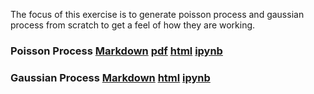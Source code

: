 The focus of this exercise is to generate poisson process and gaussian process from scratch to get a feel of how they are working. 

### Poisson Process [Markdown](AmirPourmand_Poisson%20Process_99210259.md) [pdf](AmirPourmand_Poisson%20Process_99210259.pdf) [html](AmirPourmand_Poisson%20Process_99210259.html) [ipynb](AmirPourmand_Poisson%20Process_99210259.ipynb)

### Gaussian Process [Markdown](/Gaussian%20Process_AmirPourmand_99210259.md) [html](Gaussian%20Process_AmirPourmand_99210259.html) [ipynb](Gaussian%20Process_AmirPourmand_99210259.ipynb)